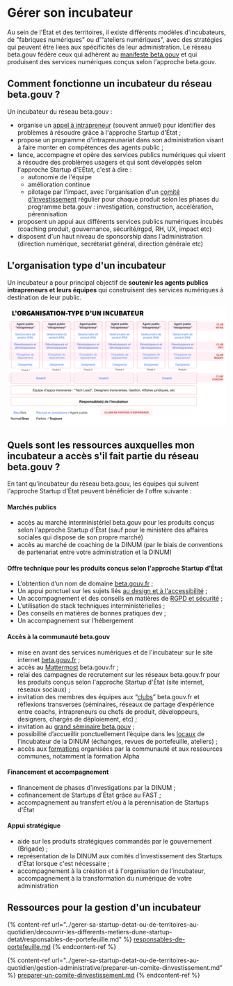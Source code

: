 # Gérer son incubateur

Au sein de l'Etat et des territoires, il existe différents modèles d'incubateurs, de "fabriques numériques" ou d'"ateliers numériques", avec des stratégies qui peuvent être liées aux spécificités de leur administration. Le réseau beta.gouv fédère ceux qui adhèrent au [manifeste beta.gouv](https://beta.gouv.fr/approche/manifeste) et qui produisent des services numériques conçus selon l'approche beta.gouv.&#x20;

## Comment fonctionne un incubateur du réseau beta.gouv ?&#x20;

Un incubateur du réseau beta.gouv  :

* organise un [appel à intrapreneur](../gerer-sa-startup-detat-ou-de-territoires-au-quotidien/la-vie-dune-se/je-souhaite-lancer-une-startup-detat/chronologie-dune-appel-a-innovateur/) (souvent annuel) pour identifier des problèmes à résoudre grâce à l'approche Startup d'État ;
* propose un programme d'intrapreunariat dans son administration visant à faire monter en compétences des agents public ;&#x20;
* lance, accompagne et opère des services publics numériques qui visent à résoudre des problèmes usagers et qui sont développés selon l'approche Startup d'EÉtat, c'est à dire :
  * autonomie de l'équipe
  * amélioration continue
  * pilotage par l'impact, avec l'organisation d'un [comité d'investissement](../gerer-sa-startup-detat-ou-de-territoires-au-quotidien/gestion-administrative/preparer-un-comite-dinvestissement.md) régulier pour chaque produit selon les phases du programme beta.gouv : investigation, construction, accélération, pérennisation
* proposent un appui aux différents services publics numériques incubés (coaching produit, gouvernance, sécurité/rgpd, RH, UX, impact etc)
* disposent d'un haut niveau de sponsorship dans l'administration (direction numérique, secrétariat général, direction générale etc)

## L'organisation type d'un incubateur

Un incubateur a pour principal objectif de **soutenir les agents publics intrapreneurs et leurs équipes** qui construisent des services numériques à destination de leur public.

![](<../.gitbook/assets/image (20).png>)

## Quels sont les ressources auxquelles mon incubateur a accès s'il fait partie du réseau beta.gouv ?&#x20;

En tant qu'incubateur du réseau beta.gouv, les équipes qui suivent l'approche Startup d'État peuvent bénéficier de l'offre suivante :&#x20;

#### Marchés publics

* accès au marché interministériel beta.gouv pour les produits conçus selon l'approche Startup d'État (sauf pour le ministère des affaires sociales qui dispose de son propre marché)&#x20;
* accès au marché de coaching de la DINUM (par le biais de conventions de partenariat entre votre administration et la DINUM)&#x20;

#### Offre technique pour les produits conçus selon l'approche Startup d'État

* L’obtention d’un nom de domaine [beta.gouv.fr](http://beta.gouv.fr)  ;
* Un appui ponctuel sur les sujets liés [au design et à l'accessibilité](../gerer-sa-startup-detat-ou-de-territoires-au-quotidien/jameliore-le-design-et-lexperience-utilisateur/) ;
* Un accompagnement et des conseils en matières de [RGPD et sécurité](../gerer-sa-startup-detat-ou-de-territoires-au-quotidien/cadrer-juridiquement-son-produit/) ;
* L’utilisation de stack techniques interministérielles ;
* Des conseils en matières de bonnes pratiques dev ;
* Un accompagnement sur l’hébergement

#### Accès à la communauté beta.gouv

* mise en avant des services numériques et de l'incubateur sur le site internet [beta.gouv.fr](../travailler-a-beta-gouv/actions-transverses/rituels/standup.md) ;
* accès au [Mattermost](../travailler-a-beta-gouv/jutilise-les-outils-de-la-communaute/mattermost/) beta.gouv.fr ;
* relai des campagnes de recrutement sur les réseaux beta.gouv.fr pour les produits conçus selon l'approche Startup d'État (site internet, réseaux sociaux) ;
* invitation des membres des équipes aux “[clubs](../travailler-a-beta-gouv/se-former/clubs-de-partage-dexperience/)” beta.gouv.fr et réflexions transverses (séminaires, réseaux de partage d’expérience entre coachs, intrapreneurs ou chefs de produit, développeurs, designers, chargés de déploiement, etc) ;
* invitation au [grand séminaire beta.gouv](../travailler-a-beta-gouv/actions-transverses/rituels/grand-seminaire-1.md) ;&#x20;
* possibilité d’accueillir ponctuellement l’équipe dans les [locaux](incubateur-de-la-dinum/locaux/) de l’incubateur de la DINUM (échanges, revues de portefeuille, ateliers) ;
* accès aux [formations](../travailler-a-beta-gouv/se-former/) organisées par la communauté et aux ressources communes, notamment la formation Alpha

#### Financement et accompagnement

* financement de phases d'investigations par la DINUM ;&#x20;
* cofinancement de Startups d'État grâce au FAST ;
* accompagnement au transfert et/ou à la pérennisation de Startups d'État

#### Appui stratégique

* aide sur les produits stratégiques commandés par le gouvernement (Brigade) ;&#x20;
* représentation de la DINUM aux comités d'investissement des Startups d'État lorsque c'est nécessaire ;&#x20;
* accompagnement à la création et à l'organisation de l'incubateur, accompagnement à la transformation du numérique de votre administration

## Ressources pour la gestion d'un incubateur

{% content-ref url="../gerer-sa-startup-detat-ou-de-territoires-au-quotidien/decouvrir-les-differents-metiers-dune-startup-detat/responsables-de-portefeuille.md" %}
[responsables-de-portefeuille.md](../gerer-sa-startup-detat-ou-de-territoires-au-quotidien/decouvrir-les-differents-metiers-dune-startup-detat/responsables-de-portefeuille.md)
{% endcontent-ref %}

{% content-ref url="../gerer-sa-startup-detat-ou-de-territoires-au-quotidien/gestion-administrative/preparer-un-comite-dinvestissement.md" %}
[preparer-un-comite-dinvestissement.md](../gerer-sa-startup-detat-ou-de-territoires-au-quotidien/gestion-administrative/preparer-un-comite-dinvestissement.md)
{% endcontent-ref %}
